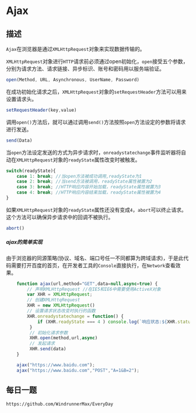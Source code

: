 # Ajax

## 描述

`Ajax`在浏览器是通过`XMLHttpRequest`对象来实现数据传输的。

`XMLHttpRequest`对象进行`HTTP`请求前必须通过open初始化，`open`接受五个参数，分别为请求方法、请求链接、异步标识、账号和密码用以服务端验证。

```javascript
open(Method, URL, Asynchronous, UserName, Password)
```
在成功初始化请求之后，`XMLHttpRequest`对象的`setRequestHeader`方法可以用来设置请求头。

```javascript
setRequestHeader(key,value)
```

调用`open()`方法后，就可以通过调用`send()`方法按照`open`方法设定的参数将请求进行发送。  
```javascript
send(Data)
```
当`open`方法设定发送的方式为异步请求时，`onreadystatechange`事件监听器将自动在`XMLHttpRequest`对象的`readyState`属性改变时被触发。

```javascript
switch(readyState){
    case 1: break; //当open方法被成功调用,readyState为1
    case 2: break; //当send方法被调用，readyState属性被置为2
    case 3: break; //HTTP响应内容开始加载，readyState属性被置为3
    case 4: break; //HTTP响应内容结束加载，readyState属性被置为4
}
```
如果`XMLHttpRequest`对象的`readyState`属性还没有变成`4`，`abort`可以终止请求。这个方法可以确保异步请求中的回调不被执行。

```javascript
abort()
```

##### ajax的简单实现
由于浏览器的同源策略(协议、域名、端口号任一不同都算为跨域请求)，于是此代码需要打开百度的首页，在开发者工具的`Console`直接执行，在`Network`查看效果。

```javascript
    function ajax(url,method="GET",data=null,async=true) {
        // 声明XMLHttpRequest //在IE5和IE6中需要使用ActiveX对象
        var XHR = XMLHttpRequest;
        // 创建XMLHttqRequest
        XHR = new XMLHttpRequest()
        // 设置请求状态改变时执行的函数
        XHR.onreadystatechange = function() {
            if (XHR.readyState === 4 ) console.log(`响应状态:${XHR.status}`,"FINISH") //XHR.responseText为响应体
         }
         // 初始化请求参数
         XHR.open(method,url,async)
         // 发起请求
         XHR.send(data)
    }

    ajax("https://www.baidu.com");
    ajax("https://www.baidu.com","POST","A=1&B=2");
```

## 每日一题

```
https://github.com/WindrunnerMax/EveryDay
```
